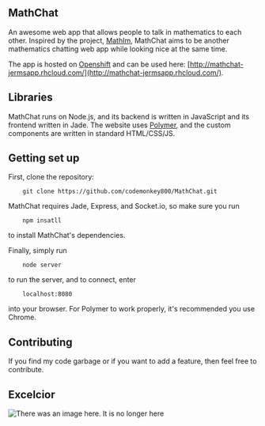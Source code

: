 MathChat
-------

An awesome web app that allows people to talk in mathematics to each other. Inspired by the project, [MathIm](http://mathim.com/),
MathChat aims to be another mathematics chatting web app while looking nice at the same time.

The app is hosted on [Openshift](https://www.openshift.com/) and can be used here: 
[http://mathchat-jermsapp.rhcloud.com/](http://mathchat-jermsapp.rhcloud.com/).

Libraries
---------
MathChat runs on Node.js, and its backend is written in JavaScript and its frontend written in Jade. The website uses 
[Polymer](https://www.polymer-project.org/), and the custom components are written in standard HTML/CSS/JS.

Getting set up
-------------
First, clone the repository:

```
    git clone https://github.com/codemonkey800/MathChat.git
```

MathChat requires Jade, Express, and Socket.io, so make sure you run

```
    npm insatll
```

to install MathChat's dependencies.

Finally, simply run

```
    node server
```

to run the server, and to connect, enter

```
    localhost:8080
```

into your browser. For Polymer to work properly, it's recommended you use Chrome.

Contributing
------------
If you find my code garbage or if you want to add a feature, then feel free to contribute.

Excelcior
--------
![There was an image here. It is no longer here](http://goo.gl/Tu3BUa)
